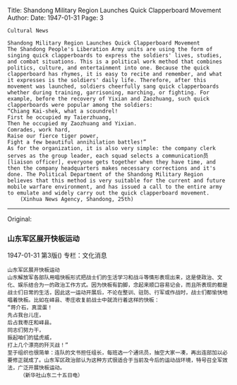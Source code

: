 Title: Shandong Military Region Launches Quick Clapperboard Movement
Author:
Date: 1947-01-31
Page: 3

    Cultural News

    Shandong Military Region Launches Quick Clapperboard Movement
    The Shandong People's Liberation Army units are using the form of singing quick clapperboards to express the soldiers' lives, studies, and combat situations. This is a political work method that combines politics, culture, and entertainment into one. Because the quick clapperboard has rhymes, it is easy to recite and remember, and what it expresses is the soldiers' daily life. Therefore, after this movement was launched, soldiers cheerfully sang quick clapperboards whether during training, garrisoning, marching, or fighting. For example, before the recovery of Yixian and Zaozhuang, such quick clapperboards were popular among the soldiers:
    “Chiang Kai-shek, what a scoundrel!
    First he occupied my Taierzhuang,
    Then he occupied my Zaozhuang and Yixian.
    Comrades, work hard,
    Raise our fierce tiger power,
    Fight a few beautiful annihilation battles!”
    As for the organization, it is also very simple: the company clerk serves as the group leader, each squad selects a communication员 [liaison officer], everyone gets together when they have time, and then the company headquarters makes necessary corrections and it's done. The Political Department of the Shandong Military Region believes that this method is very suitable for the current and future mobile warfare environment, and has issued a call to the entire army to emulate and widely carry out the quick clapperboard movement.
        (Xinhua News Agency, Shandong, 25th)



<hr /> 

Original: 


### 山东军区展开快板运动

1947-01-31
第3版()
专栏：文化消息

    山东军区展开快板运动
    山东解放军各部队用唱快板形式把战士们的生活学习和战斗等情形表现出来，这是使政治、文化、娱乐结合为一的政治工作方式。因为快板有韵脚，念起来顺口容易记会，而且所表现的都是战士们日常的生活，因此这一运动开展后，不论在整训、驻防、行军或作战时，战士们都愉快地唱着快板。比如在峄县、枣庄收复前战士中就流行着这样的快板：
    “蒋介石，真混蛋！
    先占我台儿庄，
    后占我枣庄和峄县。
    同志们努力干，
    振起咱们的猛虎威，
    打上几个漂亮的歼灭战！”
    至于组织也很简单：连队的文书担任组长，每班选一个通讯员，抽空大家一凑，再出连部加以必要修正就成了。山东军区政治部认为这种方式很适合于当前及今后的运动战环境，特号召全军效法，广泛开展快板运动。
        （新华社山东二十五日电）
